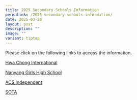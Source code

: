 ```yaml
---
title: 2025 Secondary Schools Information
permalink: /2025-secondary-schools-information/
date: 2025-03-28
layout: post
description: ""
image: ""
variant: tiptap
---
```

<p>Please click on the following links to access the information.</p>
<p><a href="/files/2025 Secondary Schools/Hwa_Chong_International.pdf" rel="noopener nofollow" target="_blank">Hwa Chong International</a>
</p>
<p><a href="/files/2025 Secondary Schools/Nanyang_Girls__High_School.pdf" rel="noopener nofollow" target="_blank">Nanyang Girls High School</a>
</p>
<p><a href="/files/2025 Secondary Schools/ACS__Independent_.pdf" rel="noopener nofollow" target="_blank">ACS Independent</a>
</p>
<p><a href="/files/2025 Secondary Schools/SOTA.pdf" rel="noopener nofollow" target="_blank">SOTA</a>
</p>
<p></p>
